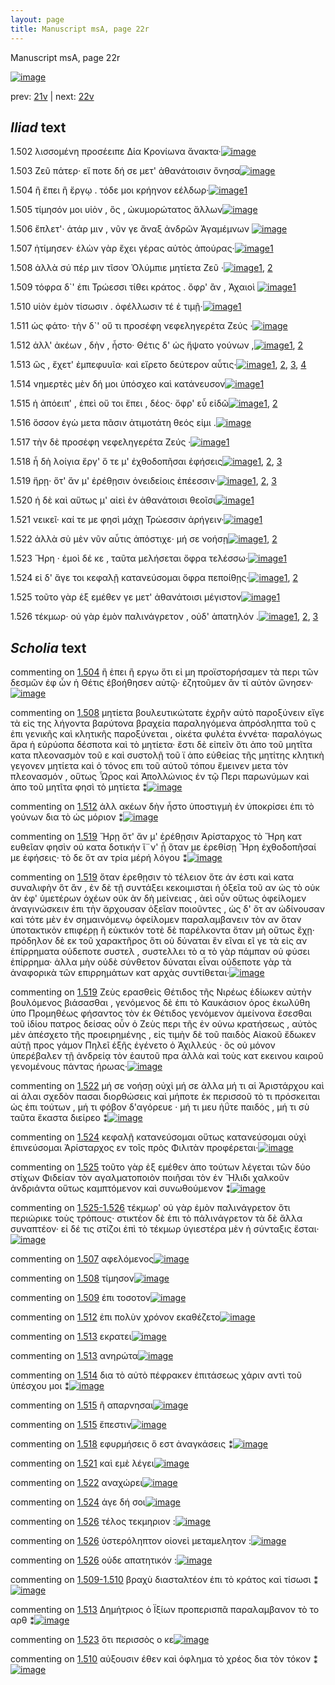 ```yaml
---
layout: page
title: Manuscript msA, page 22r
---
```


Manuscript msA, page 22r

[![image](http://www.homermultitext.org/iipsrv?OBJ=IIP,1.0&FIF=/project/homer/pyramidal/deepzoom/hmt/vaimg/2017a/VA022RN_0023.tif&WID=100&CVT=JPEG)](http://www.homermultitext.org/ict2/?urn=urn:cite2:hmt:vaimg.2017a:VA022RN_0023)

prev:  [21v](../21v) | next:  [22v](../22v)

## *Iliad* text

1.502 <a id="1.502"/> λισσομένη προσέειπε Δία 						Κρονίωνα ἄνακτα·[![image](http://www.homermultitext.org/iipsrv?OBJ=IIP,1.0&FIF=/project/homer/pyramidal/deepzoom/hmt/vaimg/2017a/VA022RN_0023.tif&RGN=0.178,0.2066,0.37,0.0263&WID=1000&CVT=JPEG)](http://www.homermultitext.org/ict2/?urn=urn:cite2:hmt:vaimg.2017a:VA022RN_0023@0.178,0.2066,0.37,0.0263)

1.503 <a id="1.503"/> Ζεῦ πάτερ· εἴ ποτε δή σε 					μετ' ἀθανάτοισιν ὄνησα[![image](http://www.homermultitext.org/iipsrv?OBJ=IIP,1.0&FIF=/project/homer/pyramidal/deepzoom/hmt/vaimg/2017a/VA022RN_0023.tif&RGN=0.184,0.2261,0.37,0.0263&WID=1000&CVT=JPEG)](http://www.homermultitext.org/ict2/?urn=urn:cite2:hmt:vaimg.2017a:VA022RN_0023@0.184,0.2261,0.37,0.0263)

1.504 <a id="1.504"/> ἢ ἔπει ἢ ἔργῳ . τόδε μοι κρήηνον εέλδωρ·[![image](http://www.homermultitext.org/iipsrv?OBJ=IIP,1.0&FIF=/project/homer/pyramidal/deepzoom/hmt/vaimg/2017a/VA022RN_0023.tif&RGN=0.185,0.2412,0.364,0.0331&WID=1000&CVT=JPEG)](http://www.homermultitext.org/ict2/?urn=urn:cite2:hmt:vaimg.2017a:VA022RN_0023@0.185,0.2412,0.364,0.0331)[1](#msA_1.1278)

1.505 <a id="1.505"/> τίμησόν μοι υἱὸν , ὃς , ὠκυμορώτατος ἄλλων[![image](http://www.homermultitext.org/iipsrv?OBJ=IIP,1.0&FIF=/project/homer/pyramidal/deepzoom/hmt/vaimg/2017a/VA022RN_0023.tif&RGN=0.178,0.2607,0.364,0.0331&WID=1000&CVT=JPEG)](http://www.homermultitext.org/ict2/?urn=urn:cite2:hmt:vaimg.2017a:VA022RN_0023@0.178,0.2607,0.364,0.0331)

1.506 <a id="1.506"/> ἔπλετ'· ἀτάρ μιν , νῦν γε ἄναξ ἀνδρῶν Ἀγαμέμνων 				[![image](http://www.homermultitext.org/iipsrv?OBJ=IIP,1.0&FIF=/project/homer/pyramidal/deepzoom/hmt/vaimg/2017a/VA022RN_0023.tif&RGN=0.188,0.278,0.373,0.0331&WID=1000&CVT=JPEG)](http://www.homermultitext.org/ict2/?urn=urn:cite2:hmt:vaimg.2017a:VA022RN_0023@0.188,0.278,0.373,0.0331)

1.507 <a id="1.507"/> ἠτίμησεν· ἑλὼν γὰρ ἔχει γέρας αὐτὸς ἀπούρας·[![image](http://www.homermultitext.org/iipsrv?OBJ=IIP,1.0&FIF=/project/homer/pyramidal/deepzoom/hmt/vaimg/2017a/VA022RN_0023.tif&RGN=0.181,0.299,0.379,0.0331&WID=1000&CVT=JPEG)](http://www.homermultitext.org/ict2/?urn=urn:cite2:hmt:vaimg.2017a:VA022RN_0023@0.181,0.299,0.379,0.0331)[1](#msAil_1.1295)

1.508 <a id="1.508"/> ἀλλὰ σύ πέρ μιν τῖσον Ὀλύμπιε μητίετα Ζεῦ ·[![image](http://www.homermultitext.org/iipsrv?OBJ=IIP,1.0&FIF=/project/homer/pyramidal/deepzoom/hmt/vaimg/2017a/VA022RN_0023.tif&RGN=0.179,0.3178,0.355,0.0331&WID=1000&CVT=JPEG)](http://www.homermultitext.org/ict2/?urn=urn:cite2:hmt:vaimg.2017a:VA022RN_0023@0.179,0.3178,0.355,0.0331)[1](#msAil_1.1296), [2](#msA_1.1279)

1.509 <a id="1.509"/> τόφρα δ`' ἐπι Τρώεσσι τίθει κράτος . ὄφρ' ἂν , Ἀχαιοὶ 				[![image](http://www.homermultitext.org/iipsrv?OBJ=IIP,1.0&FIF=/project/homer/pyramidal/deepzoom/hmt/vaimg/2017a/VA022RN_0023.tif&RGN=0.179,0.3373,0.366,0.0331&WID=1000&CVT=JPEG)](http://www.homermultitext.org/ict2/?urn=urn:cite2:hmt:vaimg.2017a:VA022RN_0023@0.179,0.3373,0.366,0.0331)[1](#msAil_1.1297)

1.510 <a id="1.510"/> υἱὸν ἐμὸν τίσωσιν . ὀφέλλωσιν τέ ἑ τιμῇ·[![image](http://www.homermultitext.org/iipsrv?OBJ=IIP,1.0&FIF=/project/homer/pyramidal/deepzoom/hmt/vaimg/2017a/VA022RN_0023.tif&RGN=0.18,0.3546,0.355,0.0331&WID=1000&CVT=JPEG)](http://www.homermultitext.org/ict2/?urn=urn:cite2:hmt:vaimg.2017a:VA022RN_0023@0.18,0.3546,0.355,0.0331)[1](#msAint_1.1294)

1.511 <a id="1.511"/> ὡς φάτο· τὴν δ`' οὔ τι προσέφη νεφεληγερέτα Ζεύς ·[![image](http://www.homermultitext.org/iipsrv?OBJ=IIP,1.0&FIF=/project/homer/pyramidal/deepzoom/hmt/vaimg/2017a/VA022RN_0023.tif&RGN=0.176,0.3772,0.39,0.0368&WID=1000&CVT=JPEG)](http://www.homermultitext.org/ict2/?urn=urn:cite2:hmt:vaimg.2017a:VA022RN_0023@0.176,0.3772,0.39,0.0368)

1.512 <a id="1.512"/> ἀλλ' ἀκέων , δὴν , ἧστο· Θέτις δ' ὡς ἥψατο γούνων ,[![image](http://www.homermultitext.org/iipsrv?OBJ=IIP,1.0&FIF=/project/homer/pyramidal/deepzoom/hmt/vaimg/2017a/VA022RN_0023.tif&RGN=0.178,0.3944,0.364,0.0323&WID=1000&CVT=JPEG)](http://www.homermultitext.org/ict2/?urn=urn:cite2:hmt:vaimg.2017a:VA022RN_0023@0.178,0.3944,0.364,0.0323)[1](#msAil_1.1298), [2](#msA_1.1280)

1.513 <a id="1.513"/> ὣς , ἔχετ' ἐμπεφυυῖα· καὶ εἴρετο δεύτερον αὖτις·[![image](http://www.homermultitext.org/iipsrv?OBJ=IIP,1.0&FIF=/project/homer/pyramidal/deepzoom/hmt/vaimg/2017a/VA022RN_0023.tif&RGN=0.179,0.414,0.381,0.0308&WID=1000&CVT=JPEG)](http://www.homermultitext.org/ict2/?urn=urn:cite2:hmt:vaimg.2017a:VA022RN_0023@0.179,0.414,0.381,0.0308)[1](#msAim_1.1292), [2](#msAil_1.1299), [3](#msAil_1.1300), [4](#msAil_1.1301)

1.514 <a id="1.514"/> νημερτὲς μὲν δή μοι ὑπόσχεο καὶ κατάνευσον[![image](http://www.homermultitext.org/iipsrv?OBJ=IIP,1.0&FIF=/project/homer/pyramidal/deepzoom/hmt/vaimg/2017a/VA022RN_0023.tif&RGN=0.18,0.4335,0.366,0.0308&WID=1000&CVT=JPEG)](http://www.homermultitext.org/ict2/?urn=urn:cite2:hmt:vaimg.2017a:VA022RN_0023@0.18,0.4335,0.366,0.0308)[1](#msAil_1.1302)

1.515 <a id="1.515"/> ἠ ἀπόειπ' , ἐπεὶ οὔ τοι ἔπει , δέος· ὄφρ' εὖ εἰδῶ[![image](http://www.homermultitext.org/iipsrv?OBJ=IIP,1.0&FIF=/project/homer/pyramidal/deepzoom/hmt/vaimg/2017a/VA022RN_0023.tif&RGN=0.18,0.4538,0.359,0.0285&WID=1000&CVT=JPEG)](http://www.homermultitext.org/ict2/?urn=urn:cite2:hmt:vaimg.2017a:VA022RN_0023@0.18,0.4538,0.359,0.0285)[1](#msAil_1.1303), [2](#msAil_1.1304)

1.516 <a id="1.516"/> ὅσσον ἐγὼ μετα πᾶσιν ἀτιμοτάτη θεός εἰμι .[![image](http://www.homermultitext.org/iipsrv?OBJ=IIP,1.0&FIF=/project/homer/pyramidal/deepzoom/hmt/vaimg/2017a/VA022RN_0023.tif&RGN=0.177,0.4703,0.353,0.0331&WID=1000&CVT=JPEG)](http://www.homermultitext.org/ict2/?urn=urn:cite2:hmt:vaimg.2017a:VA022RN_0023@0.177,0.4703,0.353,0.0331)

1.517 <a id="1.517"/> τὴν δὲ προσέφη νεφεληγερέτα Ζεύς ·[![image](http://www.homermultitext.org/iipsrv?OBJ=IIP,1.0&FIF=/project/homer/pyramidal/deepzoom/hmt/vaimg/2017a/VA022RN_0023.tif&RGN=0.163,0.4891,0.405,0.0331&WID=1000&CVT=JPEG)](http://www.homermultitext.org/ict2/?urn=urn:cite2:hmt:vaimg.2017a:VA022RN_0023@0.163,0.4891,0.405,0.0331)[1](#msA_1.1281)

1.518 <a id="1.518"/> ἦ δὴ λοίγια ἔργ' ὅ τε μ' ἐχθοδοπῆσαι ἐφήσεις[![image](http://www.homermultitext.org/iipsrv?OBJ=IIP,1.0&FIF=/project/homer/pyramidal/deepzoom/hmt/vaimg/2017a/VA022RN_0023.tif&RGN=0.175,0.5094,0.361,0.0331&WID=1000&CVT=JPEG)](http://www.homermultitext.org/ict2/?urn=urn:cite2:hmt:vaimg.2017a:VA022RN_0023@0.175,0.5094,0.361,0.0331)[1](#msAil_1.1306), [2](#msAil_1.1305), [3](#msA_1.1282)

1.519 <a id="1.519"/> ἥρῃ· ὅτ' ἄν μ' ἐρέθῃσιν ὀνειδείοις ἐπέεσσιν·[![image](http://www.homermultitext.org/iipsrv?OBJ=IIP,1.0&FIF=/project/homer/pyramidal/deepzoom/hmt/vaimg/2017a/VA022RN_0023.tif&RGN=0.173,0.5289,0.359,0.0331&WID=1000&CVT=JPEG)](http://www.homermultitext.org/ict2/?urn=urn:cite2:hmt:vaimg.2017a:VA022RN_0023@0.173,0.5289,0.359,0.0331)[1](#msA_1.1285), [2](#msA_1.1284), [3](#msA_1.1283)

1.520 <a id="1.520"/> ἡ δὲ καὶ αὕτως μ' αἰεὶ ἐν ἀθανάτοισι θεοῖσι[![image](http://www.homermultitext.org/iipsrv?OBJ=IIP,1.0&FIF=/project/homer/pyramidal/deepzoom/hmt/vaimg/2017a/VA022RN_0023.tif&RGN=0.173,0.5447,0.359,0.0331&WID=1000&CVT=JPEG)](http://www.homermultitext.org/ict2/?urn=urn:cite2:hmt:vaimg.2017a:VA022RN_0023@0.173,0.5447,0.359,0.0331)[1](#msAil_1.1307)

1.521 <a id="1.521"/> νεικεῖ· καί τε με φησὶ μάχῃ Τρώεσσιν ἀρήγειν·[![image](http://www.homermultitext.org/iipsrv?OBJ=IIP,1.0&FIF=/project/homer/pyramidal/deepzoom/hmt/vaimg/2017a/VA022RN_0023.tif&RGN=0.173,0.5635,0.385,0.0331&WID=1000&CVT=JPEG)](http://www.homermultitext.org/ict2/?urn=urn:cite2:hmt:vaimg.2017a:VA022RN_0023@0.173,0.5635,0.385,0.0331)[1](#msAil_1.1308)

1.522 <a id="1.522"/> ἀλλὰ σὺ μὲν νῦν αὖτις ἀπόστιχε· μή σε νοήσῃ[![image](http://www.homermultitext.org/iipsrv?OBJ=IIP,1.0&FIF=/project/homer/pyramidal/deepzoom/hmt/vaimg/2017a/VA022RN_0023.tif&RGN=0.175,0.5838,0.365,0.0331&WID=1000&CVT=JPEG)](http://www.homermultitext.org/ict2/?urn=urn:cite2:hmt:vaimg.2017a:VA022RN_0023@0.175,0.5838,0.365,0.0331)[1](#msAil_1.1309), [2](#msA_1.1286)

1.523 <a id="1.523"/> Ἥρη · ἐμοὶ δέ κε , ταῦτα 					μελήσεται ὄφρα τελέσσω·[![image](http://www.homermultitext.org/iipsrv?OBJ=IIP,1.0&FIF=/project/homer/pyramidal/deepzoom/hmt/vaimg/2017a/VA022RN_0023.tif&RGN=0.176,0.6018,0.388,0.0323&WID=1000&CVT=JPEG)](http://www.homermultitext.org/ict2/?urn=urn:cite2:hmt:vaimg.2017a:VA022RN_0023@0.176,0.6018,0.388,0.0323)[1](#msAim_1.1293)

1.524 <a id="1.524"/> εἰ δ' ἄγε τοι κεφαλῇ κατανεύσομαι ὄφρα πεποίθῃς·[![image](http://www.homermultitext.org/iipsrv?OBJ=IIP,1.0&FIF=/project/homer/pyramidal/deepzoom/hmt/vaimg/2017a/VA022RN_0023.tif&RGN=0.175,0.6228,0.39,0.0323&WID=1000&CVT=JPEG)](http://www.homermultitext.org/ict2/?urn=urn:cite2:hmt:vaimg.2017a:VA022RN_0023@0.175,0.6228,0.39,0.0323)[1](#msAil_1.1310), [2](#msA_1.1287)

1.525 <a id="1.525"/> τοῦτο γὰρ ἐξ εμέθεν γε μετ' ἀθανάτοισι μέγιστον[![image](http://www.homermultitext.org/iipsrv?OBJ=IIP,1.0&FIF=/project/homer/pyramidal/deepzoom/hmt/vaimg/2017a/VA022RN_0023.tif&RGN=0.168,0.6424,0.369,0.0278&WID=1000&CVT=JPEG)](http://www.homermultitext.org/ict2/?urn=urn:cite2:hmt:vaimg.2017a:VA022RN_0023@0.168,0.6424,0.369,0.0278)[1](#msA_1.1288)

1.526 <a id="1.526"/> τέκμωρ· οὐ γὰρ ἐμὸν παλινάγρετον , οὐδ' ἀπατηλόν .[![image](http://www.homermultitext.org/iipsrv?OBJ=IIP,1.0&FIF=/project/homer/pyramidal/deepzoom/hmt/vaimg/2017a/VA022RN_0023.tif&RGN=0.171,0.6634,0.381,0.0308&WID=1000&CVT=JPEG)](http://www.homermultitext.org/ict2/?urn=urn:cite2:hmt:vaimg.2017a:VA022RN_0023@0.171,0.6634,0.381,0.0308)[1](#msAil_1.1311), [2](#msAil_1.1313), [3](#msAil_1.1312)

## *Scholia* text

commenting on [1.504](#1.504)  <a id="msA_1.1278"/> ἢ ἐπει ἢ εργω ὅτι εἰ μη προϊστορήσαμεν τὰ περι τῶν δεσμῶν ἐφ ὦν ἡ Θέτις ἐβοήθησεν αὐτῷ· ἐζητοῦμεν ἂν τί αὐτὸν ὤνησεν·[![image](http://www.homermultitext.org/iipsrv?OBJ=IIP,1.0&FIF=/project/homer/pyramidal/deepzoom/hmt/vaimg/2017a/VA022RN_0023.tif&RGN=0.17428150,0.09737206,0.46610169,0.02185339&WID=1000&CVT=JPEG)](http://www.homermultitext.org/ict2/?urn=urn:cite2:hmt:vaimg.2017a:VA022RN_0023@0.17428150,0.09737206,0.46610169,0.02185339)

commenting on [1.508](#1.508)  <a id="msA_1.1279"/> μητίετα βουλευτικώτατε ἐχρῆν αὐτὸ παροξύνειν εἴγε τὰ εἰς της λήγοντα βαρύτονα βραχεία παραληγόμενα ἀπρόσληπτα τοῦ ς ἐπι γενικῆς καὶ κλητικῆς παροξύνεται , οἰκέτα φυλέτα ἐννέτα· παραλόγως ἄρα ἡ εὐρύοπα δέσποτα καὶ τὸ μητίετα· ἔστι δὲ εἰπεῖν ὅτι ἀπο τοῦ μητῖτα κατα πλεονασμὸν τοῦ ε καὶ συστολῇ τοῦ ϊ ἀπο εὐθείας τῆς μητίτης κλητικὴ γεγονεν μητίετα καὶ ὁ τόνος επι τοῦ αὐτοῦ τόπου ἔμεινεν μετα τὸν πλεονασμόν , οὕτως Ὦρος καὶ Ἀπολλώνιος ἐν τῷ Περι παρωνύμων καὶ ἀπο τοῦ μητῖτα φησὶ τὸ μητίετα ⁑[![image](http://www.homermultitext.org/iipsrv?OBJ=IIP,1.0&FIF=/project/homer/pyramidal/deepzoom/hmt/vaimg/2017a/VA022RN_0023.tif&RGN=0.19233604,0.10345781,0.59837878,0.05919779&WID=1000&CVT=JPEG)](http://www.homermultitext.org/ict2/?urn=urn:cite2:hmt:vaimg.2017a:VA022RN_0023@0.19233604,0.10345781,0.59837878,0.05919779)

commenting on [1.512](#1.512)  <a id="msA_1.1280"/> ἀλλ ακέων δὴν ἧστο ὑποστιγμὴ ἐν ὑποκρίσει ἐπι τὸ γούνων δια τὸ ὡς μόριον ⁑[![image](http://www.homermultitext.org/iipsrv?OBJ=IIP,1.0&FIF=/project/homer/pyramidal/deepzoom/hmt/vaimg/2017a/VA022RN_0023.tif&RGN=0.56890199,0.40027663,0.21370671,0.02544952&WID=1000&CVT=JPEG)](http://www.homermultitext.org/ict2/?urn=urn:cite2:hmt:vaimg.2017a:VA022RN_0023@0.56890199,0.40027663,0.21370671,0.02544952)

commenting on [1.519](#1.519)  <a id="msA_1.1283"/> Ἥρῃ ὅτ' ἄν μ' ἐρέθῃσιν Ἀρίσταρχος τὸ Ἥρη κατ ευθεῖαν φησὶν οὐ κατα δοτικήν ἵ¨ν' ᾖ ὅταν με ἐρεθίσῃ Ἥρη ἐχθοδοπῆσαί με ἐφήσεις· τὸ δε ὅτ αν τρία μέρή λόγου ⁑[![image](http://www.homermultitext.org/iipsrv?OBJ=IIP,1.0&FIF=/project/homer/pyramidal/deepzoom/hmt/vaimg/2017a/VA022RN_0023.tif&RGN=0.55932203,0.49045643,0.20744289,0.05200553&WID=1000&CVT=JPEG)](http://www.homermultitext.org/ict2/?urn=urn:cite2:hmt:vaimg.2017a:VA022RN_0023@0.55932203,0.49045643,0.20744289,0.05200553)

commenting on [1.519](#1.519)  <a id="msA_1.1284"/> ὅταν ἐρεθῃσιν τὸ τέλειον ὅτε άν ἐστι καὶ κατα συναλιφὴν ὅτ ἄν , ἐν δὲ τῇ συντάξει κεκοιμισται ἡ ὀξεῖα τοῦ αν ὡς τὸ οὐκ ὰν ἐφ' ὑμετέρων ὀχέων οὐκ ὰν δὴ μείνειας , ἀεὶ οὖν οὕτως ὀφείλομεν ἀναγινώσκειν ἐπι τὴν ἄρχουσαν ὀξεῖαν ποιοῦντες , ὡς δ' ὅτ αν ὠδίνουσαν καὶ τότε μὲν ἐν σημαινόμενῳ ὀφείλομεν παραλαμβανειν τὸν αν ὅταν ὑποτακτικὸν επιφέρῃ ἢ εὐκτικόν τοτὲ δὲ παρέλκοντα ὅταν μὴ οὔτως ἔχῃ· πρόδηλον δὲ εκ τοῦ χαρακτῆρος ὅτι οὐ δύναται ἓν εῖναι εῖ γε τὰ εἰς αν ἐπίρρηματα οὐδεποτε συστελ , συστελλει τὸ α τὸ γὰρ πάμπαν οὐ φύσει ἐπίρρημα· ἀλλα μὴν οὐδὲ σύνθετον δύναται εἶναι οὐδεποτε γὰρ τὰ ἀναφορικὰ τῶν επιρρημάτων κατ αρχὰς συντίθεται·[![image](http://www.homermultitext.org/iipsrv?OBJ=IIP,1.0&FIF=/project/homer/pyramidal/deepzoom/hmt/vaimg/2017a/VA022RN_0023.tif&RGN=0.55895357,0.53969571,0.21628592,0.16846473&WID=1000&CVT=JPEG)](http://www.homermultitext.org/ict2/?urn=urn:cite2:hmt:vaimg.2017a:VA022RN_0023@0.55895357,0.53969571,0.21628592,0.16846473)

commenting on [1.519](#1.519)  <a id="msA_1.1285.comment"/> Ζεὺς ερασθεὶς Θέτιδος τῆς Νιρέως ἐδίωκεν αὐτὴν βουλόμενος βιάσασθαι , γενόμενος δὲ ἐπι τὸ Καυκάσιον όρος ἐκωλύθη ὑπο Προμηθέως φήσαντος τὸν ἐκ Θέτιδος γενόμενον ἀμείνονα ἔσεσθαι τοῦ ἰδίου πατρος δείσας οὖν ὁ Ζεὺς περι τῆς ἐν οὐνω κρατήσεως , αὐτὸς μὲν ἀπέσχετο τῆς προειρημένης , εἰς τιμὴν δὲ τοῦ παιδὸς Αἰακοῦ ἔδωκεν αὐτῇ προς γάμον Πηλεῖ ἑξῆς ἐγένετο ὁ Ἀχιλλεύς · ὃς οὐ μόνον ὑπερέβαλεν τῇ ἀνδρείᾳ τὸν ἑαυτοῦ πρα ἀλλὰ καὶ τοὺς κατ εκεινου καιροῦ γενομένους πάντας ήρωας·[![image](http://www.homermultitext.org/iipsrv?OBJ=IIP,1.0&FIF=/project/homer/pyramidal/deepzoom/hmt/vaimg/2017a/VA022RN_0023.tif&RGN=0.14922623,0.69847856,0.61201179,0.04785615&WID=1000&CVT=JPEG)](http://www.homermultitext.org/ict2/?urn=urn:cite2:hmt:vaimg.2017a:VA022RN_0023@0.14922623,0.69847856,0.61201179,0.04785615)

commenting on [1.522](#1.522)  <a id="msA_1.1286"/> μή σε νοήσῃ οὐχὶ μή σε ἀλλα μή τι αἱ Ἀριστάρχου καὶ αἱ άλαι σχεδὸν πασαι διορθώσεις καὶ μήποτε ἐκ περισσοῦ τὸ τι πρόσκειται ὡς ἐπι τούτων , μή τι φόβον δ'αγόρευε · μή τι μευ ἠΰτε παιδός , μή τι σὺ ταῦτα ἕκαστα διείρεο ⁑[![image](http://www.homermultitext.org/iipsrv?OBJ=IIP,1.0&FIF=/project/homer/pyramidal/deepzoom/hmt/vaimg/2017a/VA022RN_0023.tif&RGN=0.15585851,0.73582296,0.61164333,0.02683264&WID=1000&CVT=JPEG)](http://www.homermultitext.org/ict2/?urn=urn:cite2:hmt:vaimg.2017a:VA022RN_0023@0.15585851,0.73582296,0.61164333,0.02683264)

commenting on [1.524](#1.524)  <a id="msA_1.1287"/> κεφαλῇ κατανεύσομαι οὕτως κατανεύσομαι οὐχὶ ἐπινεύσομαι Ἀρίσταρχος εν τοῖς πρὸς Φιλιτὰν προφέρεται·[![image](http://www.homermultitext.org/iipsrv?OBJ=IIP,1.0&FIF=/project/homer/pyramidal/deepzoom/hmt/vaimg/2017a/VA022RN_0023.tif&RGN=0.20891673,0.74993084,0.49410464,0.02406639&WID=1000&CVT=JPEG)](http://www.homermultitext.org/ict2/?urn=urn:cite2:hmt:vaimg.2017a:VA022RN_0023@0.20891673,0.74993084,0.49410464,0.02406639)

commenting on [1.525](#1.525)  <a id="msA_1.1288"/> τοῦτο γὰρ ἐξ εμέθεν ἀπο τούτων λέγεται τῶν δύο στίχων Φιδείαν τὸν αγαλματοποιὸν ποιῆσαι τὸν ἐν Ἥλιδι χαλκοῦν ἀνδριάντα οὕτως καμπτόμενον καὶ συνωθούμενον ⁑[![image](http://www.homermultitext.org/iipsrv?OBJ=IIP,1.0&FIF=/project/homer/pyramidal/deepzoom/hmt/vaimg/2017a/VA022RN_0023.tif&RGN=0.14112012,0.76237898,0.62859248,0.03015214&WID=1000&CVT=JPEG)](http://www.homermultitext.org/ict2/?urn=urn:cite2:hmt:vaimg.2017a:VA022RN_0023@0.14112012,0.76237898,0.62859248,0.03015214)

commenting on [1.525-1.526](#1.525-1.526)  <a id="msA_1.1289"/> τέκμωρ' οὐ γὰρ ἐμὸν παλινάγρετον ὅτι περιώρικε τοὺς τρόπους· στικτέον δὲ ἐπι τὸ πάλινάγρετον τὰ δὲ ἄλλα συναπτέον· εἰ δέ τις στίζοι ἐπὶ τὸ τέκμωρ ὑγιεστέρα μὲν ἡ σύνταξις ἔσται·[![image](http://www.homermultitext.org/iipsrv?OBJ=IIP,1.0&FIF=/project/homer/pyramidal/deepzoom/hmt/vaimg/2017a/VA022RN_0023.tif&RGN=0.15880619,0.77593361,0.60243183,0.03181189&WID=1000&CVT=JPEG)](http://www.homermultitext.org/ict2/?urn=urn:cite2:hmt:vaimg.2017a:VA022RN_0023@0.15880619,0.77593361,0.60243183,0.03181189)

commenting on [1.507](#1.507)  <a id="msAil_1.1295.comment"/> αφελόμενος[![image](http://www.homermultitext.org/iipsrv?OBJ=IIP,1.0&FIF=/project/homer/pyramidal/deepzoom/hmt/vaimg/2017a/VA022RN_0023.tif&RGN=0.50405306,0.30290456,0.04495210,0.01051176&WID=1000&CVT=JPEG)](http://www.homermultitext.org/ict2/?urn=urn:cite2:hmt:vaimg.2017a:VA022RN_0023@0.50405306,0.30290456,0.04495210,0.01051176)

commenting on [1.508](#1.508)  <a id="msAil_1.1296.comment"/> τίμησον[![image](http://www.homermultitext.org/iipsrv?OBJ=IIP,1.0&FIF=/project/homer/pyramidal/deepzoom/hmt/vaimg/2017a/VA022RN_0023.tif&RGN=0.33087693,0.32005533,0.03574060,0.00995851&WID=1000&CVT=JPEG)](http://www.homermultitext.org/ict2/?urn=urn:cite2:hmt:vaimg.2017a:VA022RN_0023@0.33087693,0.32005533,0.03574060,0.00995851)

commenting on [1.509](#1.509)  <a id="msAil_1.1297.comment"/> ἐπι τοσοτον[![image](http://www.homermultitext.org/iipsrv?OBJ=IIP,1.0&FIF=/project/homer/pyramidal/deepzoom/hmt/vaimg/2017a/VA022RN_0023.tif&RGN=0.20891673,0.33471646,0.04237288,0.00995851&WID=1000&CVT=JPEG)](http://www.homermultitext.org/ict2/?urn=urn:cite2:hmt:vaimg.2017a:VA022RN_0023@0.20891673,0.33471646,0.04237288,0.00995851)

commenting on [1.512](#1.512)  <a id="msAil_1.1298.comment"/> ἐπι πολὺν χρόνον εκαθέζετο[![image](http://www.homermultitext.org/iipsrv?OBJ=IIP,1.0&FIF=/project/homer/pyramidal/deepzoom/hmt/vaimg/2017a/VA022RN_0023.tif&RGN=0.27966102,0.39308437,0.08106116,0.01134163&WID=1000&CVT=JPEG)](http://www.homermultitext.org/ict2/?urn=urn:cite2:hmt:vaimg.2017a:VA022RN_0023@0.27966102,0.39308437,0.08106116,0.01134163)

commenting on [1.513](#1.513)  <a id="msAil_1.1299.comment"/> εκρατει[![image](http://www.homermultitext.org/iipsrv?OBJ=IIP,1.0&FIF=/project/homer/pyramidal/deepzoom/hmt/vaimg/2017a/VA022RN_0023.tif&RGN=0.20596905,0.41521438,0.02431835,0.00995851&WID=1000&CVT=JPEG)](http://www.homermultitext.org/ict2/?urn=urn:cite2:hmt:vaimg.2017a:VA022RN_0023@0.20596905,0.41521438,0.02431835,0.00995851)

commenting on [1.513](#1.513)  <a id="msAil_1.1301.comment"/> ανηρώτα[![image](http://www.homermultitext.org/iipsrv?OBJ=IIP,1.0&FIF=/project/homer/pyramidal/deepzoom/hmt/vaimg/2017a/VA022RN_0023.tif&RGN=0.40493736,0.41466113,0.03279293,0.00968188&WID=1000&CVT=JPEG)](http://www.homermultitext.org/ict2/?urn=urn:cite2:hmt:vaimg.2017a:VA022RN_0023@0.40493736,0.41466113,0.03279293,0.00968188)

commenting on [1.514](#1.514)  <a id="msAil_1.1302.comment"/> δια τὸ αὐτὸ πέφρακεν ἐπιτάσεως χάριν αντὶ τοῦ ὑπέσχου μοι ⁑[![image](http://www.homermultitext.org/iipsrv?OBJ=IIP,1.0&FIF=/project/homer/pyramidal/deepzoom/hmt/vaimg/2017a/VA022RN_0023.tif&RGN=0.37877671,0.43485477,0.16838615,0.01244813&WID=1000&CVT=JPEG)](http://www.homermultitext.org/ict2/?urn=urn:cite2:hmt:vaimg.2017a:VA022RN_0023@0.37877671,0.43485477,0.16838615,0.01244813)

commenting on [1.515](#1.515)  <a id="msAil_1.1303.comment"/> ἢ απαρνησαι[![image](http://www.homermultitext.org/iipsrv?OBJ=IIP,1.0&FIF=/project/homer/pyramidal/deepzoom/hmt/vaimg/2017a/VA022RN_0023.tif&RGN=0.20081061,0.45228216,0.04016212,0.01051176&WID=1000&CVT=JPEG)](http://www.homermultitext.org/ict2/?urn=urn:cite2:hmt:vaimg.2017a:VA022RN_0023@0.20081061,0.45228216,0.04016212,0.01051176)

commenting on [1.515](#1.515)  <a id="msAil_1.1304.comment"/> ἔπεστιν[![image](http://www.homermultitext.org/iipsrv?OBJ=IIP,1.0&FIF=/project/homer/pyramidal/deepzoom/hmt/vaimg/2017a/VA022RN_0023.tif&RGN=0.37951363,0.45394191,0.02984525,0.00912863&WID=1000&CVT=JPEG)](http://www.homermultitext.org/ict2/?urn=urn:cite2:hmt:vaimg.2017a:VA022RN_0023@0.37951363,0.45394191,0.02984525,0.00912863)

commenting on [1.518](#1.518)  <a id="msAil_1.1306.comment"/> εφυρμήσεις ὅ εστ ἀναγκάσεις ⁑[![image](http://www.homermultitext.org/iipsrv?OBJ=IIP,1.0&FIF=/project/homer/pyramidal/deepzoom/hmt/vaimg/2017a/VA022RN_0023.tif&RGN=0.48857775,0.51175657,0.08327192,0.01687414&WID=1000&CVT=JPEG)](http://www.homermultitext.org/ict2/?urn=urn:cite2:hmt:vaimg.2017a:VA022RN_0023@0.48857775,0.51175657,0.08327192,0.01687414)

commenting on [1.521](#1.521)  <a id="msAil_1.1308.comment"/> καὶ εμὲ λέγει[![image](http://www.homermultitext.org/iipsrv?OBJ=IIP,1.0&FIF=/project/homer/pyramidal/deepzoom/hmt/vaimg/2017a/VA022RN_0023.tif&RGN=0.26234340,0.56514523,0.04605748,0.00912863&WID=1000&CVT=JPEG)](http://www.homermultitext.org/ict2/?urn=urn:cite2:hmt:vaimg.2017a:VA022RN_0023@0.26234340,0.56514523,0.04605748,0.00912863)

commenting on [1.522](#1.522)  <a id="msAil_1.1309.comment"/> αναχώρει[![image](http://www.homermultitext.org/iipsrv?OBJ=IIP,1.0&FIF=/project/homer/pyramidal/deepzoom/hmt/vaimg/2017a/VA022RN_0023.tif&RGN=0.38614591,0.58865837,0.03574060,0.01051176&WID=1000&CVT=JPEG)](http://www.homermultitext.org/ict2/?urn=urn:cite2:hmt:vaimg.2017a:VA022RN_0023@0.38614591,0.58865837,0.03574060,0.01051176)

commenting on [1.524](#1.524)  <a id="msAil_1.1310.comment"/> άγε δή σοι[![image](http://www.homermultitext.org/iipsrv?OBJ=IIP,1.0&FIF=/project/homer/pyramidal/deepzoom/hmt/vaimg/2017a/VA022RN_0023.tif&RGN=0.21002211,0.62213001,0.03021371,0.00857538&WID=1000&CVT=JPEG)](http://www.homermultitext.org/ict2/?urn=urn:cite2:hmt:vaimg.2017a:VA022RN_0023@0.21002211,0.62213001,0.03021371,0.00857538)

commenting on [1.526](#1.526)  <a id="msAil_1.1311.comment"/> τέλος τεκμηριον :[![image](http://www.homermultitext.org/iipsrv?OBJ=IIP,1.0&FIF=/project/homer/pyramidal/deepzoom/hmt/vaimg/2017a/VA022RN_0023.tif&RGN=0.18275608,0.66085754,0.05858511,0.01051176&WID=1000&CVT=JPEG)](http://www.homermultitext.org/ict2/?urn=urn:cite2:hmt:vaimg.2017a:VA022RN_0023@0.18275608,0.66085754,0.05858511,0.01051176)

commenting on [1.526](#1.526)  <a id="msAil_1.1312.comment"/> ὑστερόληπτον οἱονεὶ μεταμελητον :[![image](http://www.homermultitext.org/iipsrv?OBJ=IIP,1.0&FIF=/project/homer/pyramidal/deepzoom/hmt/vaimg/2017a/VA022RN_0023.tif&RGN=0.36772292,0.66196404,0.09248342,0.01272476&WID=1000&CVT=JPEG)](http://www.homermultitext.org/ict2/?urn=urn:cite2:hmt:vaimg.2017a:VA022RN_0023@0.36772292,0.66196404,0.09248342,0.01272476)

commenting on [1.526](#1.526)  <a id="msAil_1.1313.comment"/> οὐδε απατητικόν :[![image](http://www.homermultitext.org/iipsrv?OBJ=IIP,1.0&FIF=/project/homer/pyramidal/deepzoom/hmt/vaimg/2017a/VA022RN_0023.tif&RGN=0.49152542,0.66528354,0.06116433,0.00968188&WID=1000&CVT=JPEG)](http://www.homermultitext.org/ict2/?urn=urn:cite2:hmt:vaimg.2017a:VA022RN_0023@0.49152542,0.66528354,0.06116433,0.00968188)

commenting on [1.509-1.510](#1.509-1.510)  <a id="msAim_1.1291.comment"/> βραχὺ διασταλτέον ἐπι τὸ κράτος καὶ τίσωσι ⁑[![image](http://www.homermultitext.org/iipsrv?OBJ=IIP,1.0&FIF=/project/homer/pyramidal/deepzoom/hmt/vaimg/2017a/VA022RN_0023.tif&RGN=0.53168755,0.34439834,0.04900516,0.03845090&WID=1000&CVT=JPEG)](http://www.homermultitext.org/ict2/?urn=urn:cite2:hmt:vaimg.2017a:VA022RN_0023@0.53168755,0.34439834,0.04900516,0.03845090)

commenting on [1.513](#1.513)  <a id="msAim_1.1292.comment"/> 	 Δημήτριος ὁ Ϊξίων προπερισπᾶ παραλαμβανον τὸ το αρθ ⁑[![image](http://www.homermultitext.org/iipsrv?OBJ=IIP,1.0&FIF=/project/homer/pyramidal/deepzoom/hmt/vaimg/2017a/VA022RN_0023.tif&RGN=0.53242447,0.43457815,0.03758290,0.04619640&WID=1000&CVT=JPEG)](http://www.homermultitext.org/ict2/?urn=urn:cite2:hmt:vaimg.2017a:VA022RN_0023@0.53242447,0.43457815,0.03758290,0.04619640)

commenting on [1.523](#1.523)  <a id="msAim_1.1293.comment"/> ὅτι περισσὸς ο κε[![image](http://www.homermultitext.org/iipsrv?OBJ=IIP,1.0&FIF=/project/homer/pyramidal/deepzoom/hmt/vaimg/2017a/VA022RN_0023.tif&RGN=0.55416360,0.60387275,0.01363301,0.07358230&WID=1000&CVT=JPEG)](http://www.homermultitext.org/ict2/?urn=urn:cite2:hmt:vaimg.2017a:VA022RN_0023@0.55416360,0.60387275,0.01363301,0.07358230)

commenting on [1.510](#1.510)  <a id="msAint_1.1294.comment"/> αὐξουσιν έθεν καὶ όφλημα τὸ χρέος δια τὸν τόκον ⁑[![image](http://www.homermultitext.org/iipsrv?OBJ=IIP,1.0&FIF=/project/homer/pyramidal/deepzoom/hmt/vaimg/2017a/VA022RN_0023.tif&RGN=0.10722181,0.34827109,0.06853353,0.03540802&WID=1000&CVT=JPEG)](http://www.homermultitext.org/ict2/?urn=urn:cite2:hmt:vaimg.2017a:VA022RN_0023@0.10722181,0.34827109,0.06853353,0.03540802)
